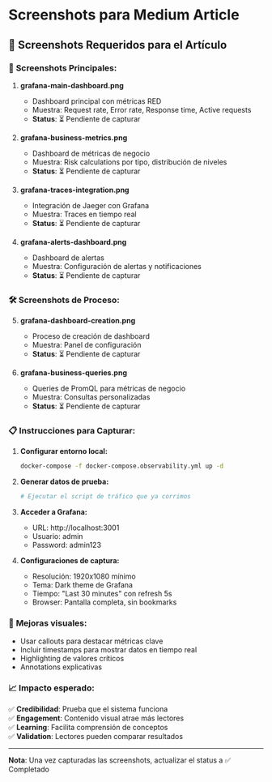 # Screenshots para Medium Article

## 📸 Screenshots Requeridos para el Artículo

### 🎯 **Screenshots Principales:**

1. **grafana-main-dashboard.png**
   - Dashboard principal con métricas RED
   - Muestra: Request rate, Error rate, Response time, Active requests
   - **Status**: ⏳ Pendiente de capturar

2. **grafana-business-metrics.png**
   - Dashboard de métricas de negocio
   - Muestra: Risk calculations por tipo, distribución de niveles
   - **Status**: ⏳ Pendiente de capturar

3. **grafana-traces-integration.png**
   - Integración de Jaeger con Grafana
   - Muestra: Traces en tiempo real
   - **Status**: ⏳ Pendiente de capturar

4. **grafana-alerts-dashboard.png**
   - Dashboard de alertas
   - Muestra: Configuración de alertas y notificaciones
   - **Status**: ⏳ Pendiente de capturar

### 🛠️ **Screenshots de Proceso:**

5. **grafana-dashboard-creation.png**
   - Proceso de creación de dashboard
   - Muestra: Panel de configuración
   - **Status**: ⏳ Pendiente de capturar

6. **grafana-business-queries.png**
   - Queries de PromQL para métricas de negocio
   - Muestra: Consultas personalizadas
   - **Status**: ⏳ Pendiente de capturar

### 📋 **Instrucciones para Capturar:**

1. **Configurar entorno local:**
   ```bash
   docker-compose -f docker-compose.observability.yml up -d
   ```

2. **Generar datos de prueba:**
   ```bash
   # Ejecutar el script de tráfico que ya corrimos
   ```

3. **Acceder a Grafana:**
   - URL: http://localhost:3001
   - Usuario: admin
   - Password: admin123

4. **Configuraciones de captura:**
   - Resolución: 1920x1080 mínimo
   - Tema: Dark theme de Grafana
   - Tiempo: "Last 30 minutes" con refresh 5s
   - Browser: Pantalla completa, sin bookmarks

### 🎨 **Mejoras visuales:**

- Usar callouts para destacar métricas clave
- Incluir timestamps para mostrar datos en tiempo real
- Highlighting de valores críticos
- Annotations explicativas

### 📈 **Impacto esperado:**

✅ **Credibilidad**: Prueba que el sistema funciona  
✅ **Engagement**: Contenido visual atrae más lectores  
✅ **Learning**: Facilita comprensión de conceptos  
✅ **Validation**: Lectores pueden comparar resultados  

---

**Nota**: Una vez capturadas las screenshots, actualizar el status a ✅ Completado
